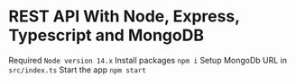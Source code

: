 # REST API With Node, Express, Typescript and MongoDB

Required
`Node version 14.x`
Install packages
`npm i`
Setup MongoDb URL in
`src/index.ts`
Start the app
`npm start`

